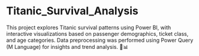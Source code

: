 # Titanic_Survival_Analysis
This project explores Titanic survival patterns using Power BI, with interactive visualizations based on passenger demographics, ticket class, and age categories. Data preprocessing was performed using Power Query (M Language) for insights and trend analysis. 🚢📊
